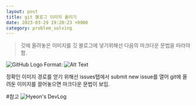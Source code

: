 ```yaml
---
layout: post
title: git 블로그 이미지 올리기
date: 2023-03-29 19:20:23 +0900
category: problem_solving
---
```

> 깃에 올려놓은 이미지를 깃 블로그에 넣기위해선 다음의 마크다운 문법을 따라야함.

![GitHub Logo](/images/logo.png)
Format: ![Alt Text](url)

정확인 이미지 경로를 얻기 위해선
issues탭에서 submit new issue를 열어 git에 올려둔 이미지를 끌어놓으면 마크다운 문법이 보임. 

#참고
![Hyeon's DevLog](https://hyeonjiwon.github.io/blog/markdown_img/)  

